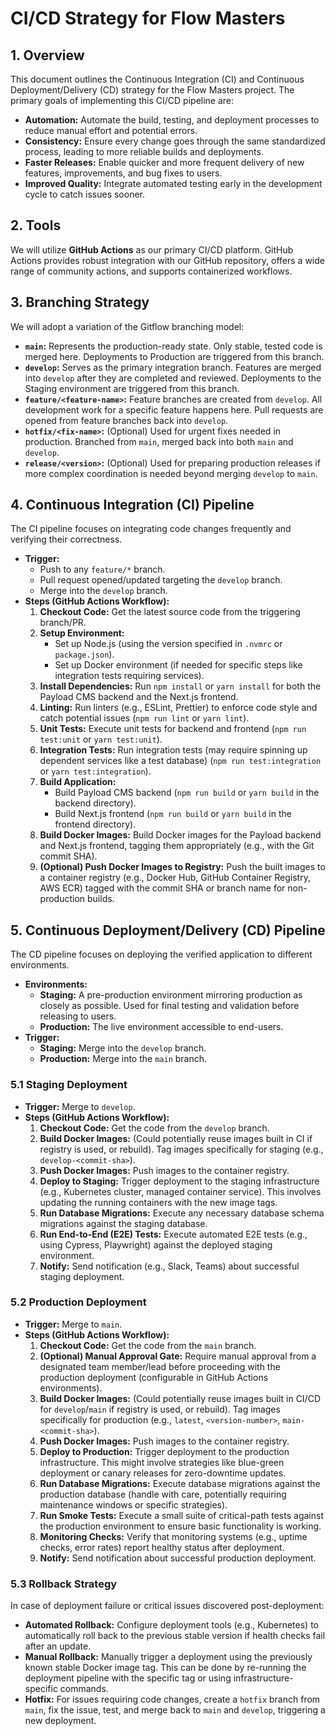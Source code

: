 # CI/CD Strategy for Flow Masters

## 1. Overview

This document outlines the Continuous Integration (CI) and Continuous Deployment/Delivery (CD) strategy for the Flow Masters project. The primary goals of implementing this CI/CD pipeline are:

*   **Automation:** Automate the build, testing, and deployment processes to reduce manual effort and potential errors.
*   **Consistency:** Ensure every change goes through the same standardized process, leading to more reliable builds and deployments.
*   **Faster Releases:** Enable quicker and more frequent delivery of new features, improvements, and bug fixes to users.
*   **Improved Quality:** Integrate automated testing early in the development cycle to catch issues sooner.

## 2. Tools

We will utilize **GitHub Actions** as our primary CI/CD platform. GitHub Actions provides robust integration with our GitHub repository, offers a wide range of community actions, and supports containerized workflows.

## 3. Branching Strategy

We will adopt a variation of the Gitflow branching model:

*   **`main`:** Represents the production-ready state. Only stable, tested code is merged here. Deployments to Production are triggered from this branch.
*   **`develop`:** Serves as the primary integration branch. Features are merged into `develop` after they are completed and reviewed. Deployments to the Staging environment are triggered from this branch.
*   **`feature/<feature-name>`:** Feature branches are created from `develop`. All development work for a specific feature happens here. Pull requests are opened from feature branches back into `develop`.
*   **`hotfix/<fix-name>`:** (Optional) Used for urgent fixes needed in production. Branched from `main`, merged back into both `main` and `develop`.
*   **`release/<version>`:** (Optional) Used for preparing production releases if more complex coordination is needed beyond merging `develop` to `main`.

## 4. Continuous Integration (CI) Pipeline

The CI pipeline focuses on integrating code changes frequently and verifying their correctness.

*   **Trigger:**
    *   Push to any `feature/*` branch.
    *   Pull request opened/updated targeting the `develop` branch.
    *   Merge into the `develop` branch.
*   **Steps (GitHub Actions Workflow):**
    1.  **Checkout Code:** Get the latest source code from the triggering branch/PR.
    2.  **Setup Environment:**
        *   Set up Node.js (using the version specified in `.nvmrc` or `package.json`).
        *   Set up Docker environment (if needed for specific steps like integration tests requiring services).
    3.  **Install Dependencies:** Run `npm install` or `yarn install` for both the Payload CMS backend and the Next.js frontend.
    4.  **Linting:** Run linters (e.g., ESLint, Prettier) to enforce code style and catch potential issues (`npm run lint` or `yarn lint`).
    5.  **Unit Tests:** Execute unit tests for backend and frontend (`npm run test:unit` or `yarn test:unit`).
    6.  **Integration Tests:** Run integration tests (may require spinning up dependent services like a test database) (`npm run test:integration` or `yarn test:integration`).
    7.  **Build Application:**
        *   Build Payload CMS backend (`npm run build` or `yarn build` in the backend directory).
        *   Build Next.js frontend (`npm run build` or `yarn build` in the frontend directory).
    8.  **Build Docker Images:** Build Docker images for the Payload backend and Next.js frontend, tagging them appropriately (e.g., with the Git commit SHA).
    9.  **(Optional) Push Docker Images to Registry:** Push the built images to a container registry (e.g., Docker Hub, GitHub Container Registry, AWS ECR) tagged with the commit SHA or branch name for non-production builds.

## 5. Continuous Deployment/Delivery (CD) Pipeline

The CD pipeline focuses on deploying the verified application to different environments.

*   **Environments:**
    *   **Staging:** A pre-production environment mirroring production as closely as possible. Used for final testing and validation before releasing to users.
    *   **Production:** The live environment accessible to end-users.
*   **Trigger:**
    *   **Staging:** Merge into the `develop` branch.
    *   **Production:** Merge into the `main` branch.

### 5.1 Staging Deployment

*   **Trigger:** Merge to `develop`.
*   **Steps (GitHub Actions Workflow):**
    1.  **Checkout Code:** Get the code from the `develop` branch.
    2.  **Build Docker Images:** (Could potentially reuse images built in CI if registry is used, or rebuild). Tag images specifically for staging (e.g., `develop-<commit-sha>`).
    3.  **Push Docker Images:** Push images to the container registry.
    4.  **Deploy to Staging:** Trigger deployment to the staging infrastructure (e.g., Kubernetes cluster, managed container service). This involves updating the running containers with the new image tags.
    5.  **Run Database Migrations:** Execute any necessary database schema migrations against the staging database.
    6.  **Run End-to-End (E2E) Tests:** Execute automated E2E tests (e.g., using Cypress, Playwright) against the deployed staging environment.
    7.  **Notify:** Send notification (e.g., Slack, Teams) about successful staging deployment.

### 5.2 Production Deployment

*   **Trigger:** Merge to `main`.
*   **Steps (GitHub Actions Workflow):**
    1.  **Checkout Code:** Get the code from the `main` branch.
    2.  **(Optional) Manual Approval Gate:** Require manual approval from a designated team member/lead before proceeding with the production deployment (configurable in GitHub Actions environments).
    3.  **Build Docker Images:** (Could potentially reuse images built in CI/CD for `develop`/`main` if registry is used, or rebuild). Tag images specifically for production (e.g., `latest`, `<version-number>`, `main-<commit-sha>`).
    4.  **Push Docker Images:** Push images to the container registry.
    5.  **Deploy to Production:** Trigger deployment to the production infrastructure. This might involve strategies like blue-green deployment or canary releases for zero-downtime updates.
    6.  **Run Database Migrations:** Execute database migrations against the production database (handle with care, potentially requiring maintenance windows or specific strategies).
    7.  **Run Smoke Tests:** Execute a small suite of critical-path tests against the production environment to ensure basic functionality is working.
    8.  **Monitoring Checks:** Verify that monitoring systems (e.g., uptime checks, error rates) report healthy status after deployment.
    9.  **Notify:** Send notification about successful production deployment.

### 5.3 Rollback Strategy

In case of deployment failure or critical issues discovered post-deployment:

*   **Automated Rollback:** Configure deployment tools (e.g., Kubernetes) to automatically roll back to the previous stable version if health checks fail after an update.
*   **Manual Rollback:** Manually trigger a deployment using the previously known stable Docker image tag. This can be done by re-running the deployment pipeline with the specific tag or using infrastructure-specific commands.
*   **Hotfix:** For issues requiring code changes, create a `hotfix` branch from `main`, fix the issue, test, and merge back to `main` and `develop`, triggering a new deployment.
